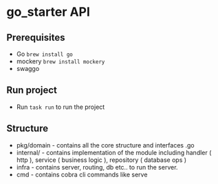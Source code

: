 # go_starter API

## Prerequisites

- Go `brew install go`
- mockery `brew install mockery`
- swaggo 

## Run project

- Run `task run` to run the project

## Structure

- pkg/domain - contains all the core structure and interfaces <modulename>.go
- internal/<modulename> - contains implementation of the module including handler ( http ), service ( business logic ), repository ( database ops )
- infra - contains server, routing, db etc.. to run the server.
- cmd - contains cobra cli commands like serve